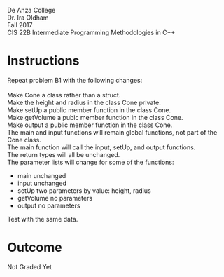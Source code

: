 ﻿De Anza College<BR>
Dr. Ira Oldham<BR>
Fall 2017<BR>
CIS 22B Intermediate Programming Methodologies in C++<BR>

# Instructions
Repeat problem B1 with the following changes:<BR>
<BR>
Make Cone a class rather than a struct. <BR>
Make the height and radius in the class Cone private. <BR>
Make setUp a public member function in the class Cone. <BR>
Make getVolume a pubic member function in the class Cone. <BR>
Make output a public member function in the class Cone. <BR>
The main and input functions will remain global functions, not part of the Cone class. <BR>
The main function will call the input, setUp, and output functions. <BR>
The return types will all be unchanged. <BR>
The parameter lists will change for some of the functions:

- main unchanged
- input unchanged
- setUp two parameters by value: height, radius
- getVolume no parameters
- output no parameters

Test with the same data.

# Outcome
Not Graded Yet